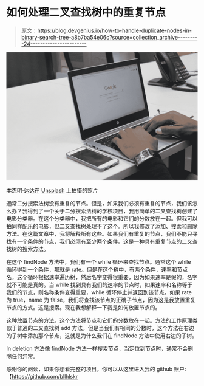 # 如何处理二叉查找树中的重复节点

> 原文：<https://blog.devgenius.io/how-to-handle-duplicate-nodes-in-binary-search-tree-a8b7ba54e06c?source=collection_archive---------24----------------------->

![](img/08e77c94df1b0029e7e10008c53a2f98.png)

本杰明·达达在 [Unsplash](https://unsplash.com?utm_source=medium&utm_medium=referral) 上拍摄的照片

通常二分搜索法树没有重复的节点。但是，如果我们必须有重复的节点，我们该怎么办？我得到了一个关于二分搜索法树的学校项目，我用简单的二叉查找树创建了电影分类器。在这个分类器中，我把所有的电影和它们的分数放在一起。但我可以拍同样配乐的电影，但二叉查找树处理不了这个。所以我修改了添加、搜索和删除方法。在这篇文章中，我将解释所有这些。如果我们有重复的节点，我们不能只寻找有一个条件的节点，我们必须有至少两个条件。这是一种具有重复节点的二叉查找树的搜索方法。

在这个 findNode 方法中，我们有一个 while 循环来查找节点。通常这个 while 循环得到一个条件，那就是 rate。但是在这个树中，有两个条件，速率和节点名，这个循环根据速率遍历树，然后名字变得很重要，因为如果速率是假的，名字就不可能是真的。当 while 找到具有我们的速率的节点时，如果速率和名称等于我们的节点，则名称条件变得重要，while 循环停止并返回到该节点。如果 rate 为 true，name 为 false，我们将查找该节点的正确子节点，因为这是我放置重复节点的方式。这是搜索。现在我想解释一下我是如何放置节点的。

这种放置节点的方法。这个方法将节点和它们的分数放在一起。方法的工作原理类似于普通的二叉查找树 add 方法，但是当我们有相同的分数时，这个方法在右边的子树中添加那个节点，这就是为什么我们在 findNode 方法中使用右边的子树。

In deletion 方法像 findNode 方法一样搜索节点，当定位到节点时，通常不会删除任何异常。

感谢你的阅读，如果你想看完整的项目，你可以从这里进入我的 github 账户:【https://github.com/bllhlskr 